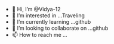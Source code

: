 - 👋 Hi, I’m @Vidya-12
- 👀 I’m interested in ...Traveling
- 🌱 I’m currently learning ...github
- 💞️ I’m looking to collaborate on ...github
- 📫 How to reach me ...

<!---
Vidya-12/Vidya-12 is a ✨ special ✨ repository because its `README.md` (this file) appears on your GitHub profile.
You can click the Preview link to take a look at your changes.
--->
